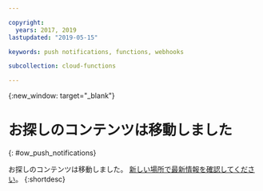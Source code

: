 ```yaml
---

copyright:
  years: 2017, 2019
lastupdated: "2019-05-15"

keywords: push notifications, functions, webhooks

subcollection: cloud-functions

---
```


{:new_window: target="_blank"}
# お探しのコンテンツは移動しました
{: #ow_push_notifications}

お探しのコンテンツは移動しました。 [新しい場所で最新情報を確認してください](/docs/openwhisk?topic=cloud-functions-pkg_push_notifications)。
{:shortdesc}
